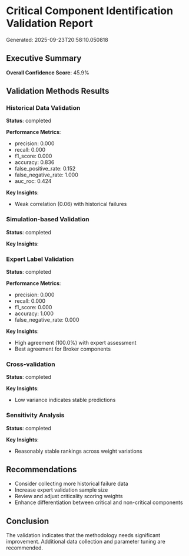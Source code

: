 # Critical Component Identification Validation Report

Generated: 2025-09-23T20:58:10.050818

## Executive Summary

**Overall Confidence Score**: 45.9%

## Validation Methods Results

### Historical Data Validation
**Status**: completed

**Performance Metrics**:
- precision: 0.000
- recall: 0.000
- f1_score: 0.000
- accuracy: 0.836
- false_positive_rate: 0.152
- false_negative_rate: 1.000
- auc_roc: 0.424

**Key Insights**:
- Weak correlation (0.06) with historical failures

### Simulation-based Validation
**Status**: completed


**Key Insights**:

### Expert Label Validation
**Status**: completed

**Performance Metrics**:
- precision: 0.000
- recall: 0.000
- f1_score: 0.000
- accuracy: 1.000
- false_negative_rate: 0.000

**Key Insights**:
- High agreement (100.0%) with expert assessment
- Best agreement for Broker components

### Cross-validation
**Status**: completed


**Key Insights**:
- Low variance indicates stable predictions

### Sensitivity Analysis
**Status**: completed


**Key Insights**:
- Reasonably stable rankings across weight variations

## Recommendations

- Consider collecting more historical failure data
- Increase expert validation sample size
- Review and adjust criticality scoring weights
- Enhance differentiation between critical and non-critical components

## Conclusion

The validation indicates that the methodology needs significant improvement. Additional data collection and parameter tuning are recommended.